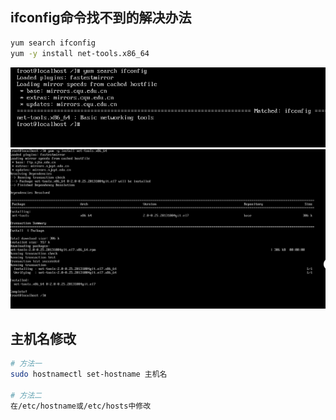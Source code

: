 ## ifconfig命令找不到的解决办法 
``` sh
yum search ifconfig
yum -y install net-tools.x86_64
```
![](images/2022-09-18-09-07-18.png)
![](images/2022-09-18-09-09-32.png)

## 主机名修改
``` sh
# 方法一 
sudo hostnamectl set-hostname 主机名

# 方法二
在/etc/hostname或/etc/hosts中修改
```
